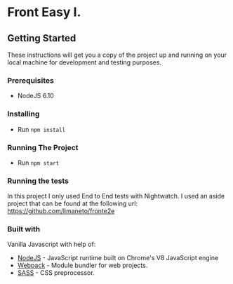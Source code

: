 # Front Easy I.

## Getting Started

These instructions will get you a copy of the project up and running on your local machine for 
development and testing purposes.

### Prerequisites

- NodeJS 6.10

### Installing

- Run `npm install`

### Running The Project

- Run `npm start`

### Running the tests

In this project I only used End to End tests with Nightwatch.
I used an aside project that can be found at the following url: https://github.com/limaneto/fronte2e

### Built with
Vanilla Javascript with help of:
* [NodeJS](https://nodejs.org/) - JavaScript runtime built on Chrome's V8 JavaScript engine
* [Webpack](https://webpack.js.org/) - Module bundler for web projects.
* [SASS](https://sass-lang.com/) - CSS preprocessor.
